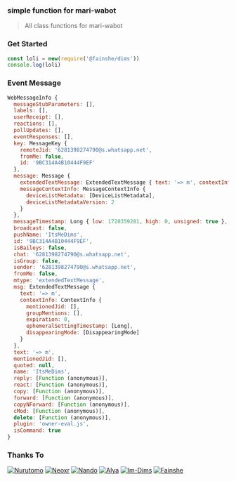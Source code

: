 ### simple function for mari-wabot

> All class functions for mari-wabot

### Get Started
```Javascript
const loli = new(require('@fainshe/dims'))
console.log(loli)
```

### Event Message 
```Javascript
WebMessageInfo {
  messageStubParameters: [],
  labels: [],
  userReceipt: [],
  reactions: [],
  pollUpdates: [],
  eventResponses: [],
  key: MessageKey {
    remoteJid: '6281398274790@s.whatsapp.net',
    fromMe: false,
    id: '9BC314A4B10444F9EF'
  },
  message: Message {
    extendedTextMessage: ExtendedTextMessage { text: '=> m', contextInfo: [ContextInfo] },
    messageContextInfo: MessageContextInfo {
      deviceListMetadata: [DeviceListMetadata],
      deviceListMetadataVersion: 2
    }
  },
  messageTimestamp: Long { low: 1720359281, high: 0, unsigned: true },
  broadcast: false,
  pushName: 'ItsMeDims',
  id: '9BC314A4B10444F9EF',
  isBaileys: false,
  chat: '6281398274790@s.whatsapp.net',
  isGroup: false,
  sender: '6281398274790@s.whatsapp.net',
  fromMe: false,
  mtype: 'extendedTextMessage',
  msg: ExtendedTextMessage {
    text: '=> m',
    contextInfo: ContextInfo {
      mentionedJid: [],
      groupMentions: [],
      expiration: 0,
      ephemeralSettingTimestamp: [Long],
      disappearingMode: [DisappearingMode]
    }
  },
  text: '=> m',
  mentionedJid: [],
  quoted: null,
  name: 'ItsMeDims',
  reply: [Function (anonymous)],
  react: [Function (anonymous)],
  copy: [Function (anonymous)],
  forward: [Function (anonymous)],
  copyNForward: [Function (anonymous)],
  cMod: [Function (anonymous)],
  delete: [Function (anonymous)],
  plugin: 'owner-eval.js',
  isCommand: true
}
```

### Thanks To
[![Nurutomo](https://github.com/Nurutomo.png?size=100)](https://github.com/Nurutomo) [![Neoxr](https://github.com/neoxr.png?size=100)](https://github.com/neoxr)
[![Nando](https://github.com/rifnd.png?size=100)](https://github.com/rifnd) [![Alya](https://github.com/alya-tok.png?size=100)](https://github.com/alya-tok)
[![Im-Dims](https://github.com/Im-Dims.png?size=100)](https://github.com/Im-Dims) [![Fainshe](https://github.com/fainshe.png?size=100)](https://github.com/fainshe)